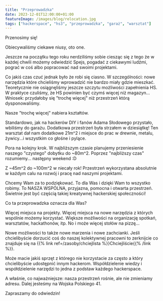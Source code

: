 ```yaml
---
title: "Przeprowadzka"
date: 2023-12-01T12:00:00+01:00
featureImage: /images/blog/relocation.jpg
tags: ["hackerspace", "hs3", "przeprowadzka", "garaż", "warsztat"]
---
```


Przenosimy się!

Obiecywaliśmy ciekawe niusy, oto one.

Jeszcze na początku tego roku nerdziliśmy sobie ciesząc się z tego że w każdej chwili możemy odwiedzić Spejs, pogadać z ciekawymi ludźmi, pograć w coś albo popracować nad swoimi projektami.

Co jakiś czas czuć jednak było że robi się ciasno. W szczególności: nowe narzędzia które chcieliśmy wprowadzić nie bardzo miały gdzie mieszkać. Teoretycznie nie osiągnęliśmy jeszcze szczytu możliwości zapełnienia HS. W praktyce czuliśmy, że HS powinien być czymś więcej niż magazyn... Wniosek: przydałoby się "trochę więcej" niż przestrzeń którą dysponowaliśmy.

Nasze "trochę więcej" nabiera kształtów.

Standardowo, jak na hackerów DIY i fanów Adama Słodowego przystało, wbiliśmy do garażu. Dodatkowa przestrzeń była strzałem w dziesiątkę! Ten warsztat dał nam dodatkowe 21m^2 i miejsce do prac w drewnie, metalu, żywicy...i wszystkim co głośne i pylące.

Pora na kolejny krok. W najbliższym czasie planujemy przeniesienie naszego "czystego" dobytku do ~80m^2. Poprzez "najbliższy czas" rozumiemy... następny weekend :D

Z ~45m^2 do ~100m^2 w niecały rok! Przestrzeń wykorzystana absolutnie w każdym calu na rozwój i pracę nad naszymi projektami.

Chcemy Wam za to podziękować. To dla Was i dzięki Wam to wszystko robimy. To NASZA WSPÓLNA, przyjazna, pomocna i otwarta przestrzeń. Świetnie jest być częścią takiej kreatywnej hackerskiej społeczności!

Co ta przeprowadzka oznacza dla Was?

Więcej miejsca na projekty. Więcej miejsca na nowe narzędzia z których wspólnie możemy korzystać. Większe możliwości na organizację spotkań, warsztatów, hackathonów, itp. No i może więcej stołów na pizzę...

Nowe możliwości to także nowe marzenia i nowe zachcianki. Jeśli chcielibyście dorzucić coś do naszej kolektywnej pracowni to zerknijcie co znajduje się na {{% link ref=/zasoby/chciejlista %}}Chciejliście{{% /link %}}.

Może macie jakiś sprzęt z którego nie korzystacie za często a który chcielibyście udostępnić innym hackerom. Współdzielenie wiedzy i współdzielenie narzędzi to jedna z podstaw każdego hackerspace.

A właśnie, co najważniejsze: nasza przestrzeń rośnie, ale nie zmieniamy adresu. Dalej jesteśmy na Wojska Polskiego 41.

Zapraszamy do odwiedzin!
